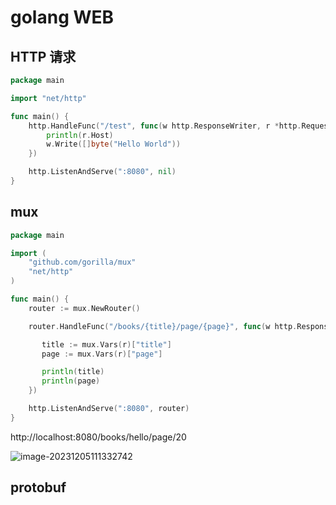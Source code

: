 # golang	WEB



## HTTP 请求

```go
package main

import "net/http"

func main() {
	http.HandleFunc("/test", func(w http.ResponseWriter, r *http.Request) {
		println(r.Host)
		w.Write([]byte("Hello World"))
	})

	http.ListenAndServe(":8080", nil)
}
```



## mux

```go
package main

import (
    "github.com/gorilla/mux"
    "net/http"
)

func main() {
    router := mux.NewRouter()

    router.HandleFunc("/books/{title}/page/{page}", func(w http.ResponseWriter, r *http.Request) {

       title := mux.Vars(r)["title"]
       page := mux.Vars(r)["page"]

       println(title)
       println(page)
    })

    http.ListenAndServe(":8080", router)
}
```

http://localhost:8080/books/hello/page/20

![image-20231205111332742](https://attach.blog.wen7.online/202312051113814.png)



## protobuf

```go

```

